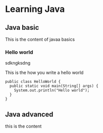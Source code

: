 # Learning Java

## Java basic
This is the content of javaa basics

### Hello world
sdkngksdng

This is the how you write a hello world

```
public class HelloWorld {
  public static void main(String[] args) {
    System.out.println("Hello world");
  }
}
```

## Java advanced
this is the content

